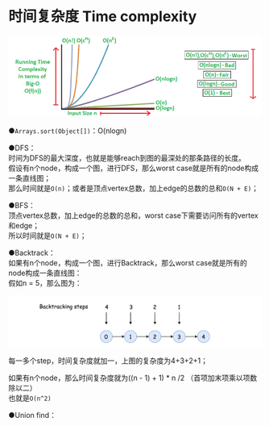 # 时间复杂度 Time complexity

![](.gitbook/assets/mypic.png)



●`Arrays.sort(Object[])`：O\(nlogn\)

●DFS：  
时间为DFS的最大深度，也就是能够reach到图的最深处的那条路径的长度。  
假设有n个node，构成一个图，进行DFS，那么worst case就是所有的node构成一条直线图；  
那么时间就是`O(n)`；或者是顶点vertex总数，加上edge的总数的总和`O(N + E)`；



●BFS：  
顶点vertex总数，加上edge的总数的总和，worst case下需要访问所有的vertex和edge；  
所以时间就是`O(N + E)`；



●Backtrack：  
如果有n个node，构成一个图，进行Backtrack，那么worst case就是所有的node构成一条直线图：  
假如n = 5，那么图为：

![](.gitbook/assets/207_chain.png)

每一多个step，时间复杂度就加一，上图的复杂度为4+3+2+1；

如果有n个node，那么时间复杂度就为\(\(n - 1\) + 1\) \* n /2 （首项加末项乘以项数除以二）  
也就是`O(n^2)`









●Union find：








